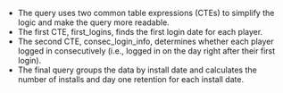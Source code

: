 * The query uses two common table expressions (CTEs) to simplify the logic and make the query more readable.
* The first CTE, first_logins, finds the first login date for each player.
* The second CTE, consec_login_info, determines whether each player logged in consecutively (i.e., logged in on the day right after their first login).
* The final query groups the data by install date and calculates the number of installs and day one retention for each install date.
